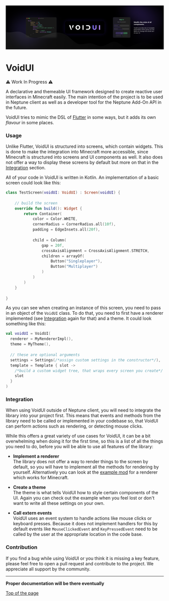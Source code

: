 ![banner](readme/banner.png)

# VoidUI
⚠️ Work In Progress ⚠️

A declarative and themeable UI framework designed to create reactive user interfaces
in Minecraft easily. The main intention of the project is to be used in Neptune client
as well as a developer tool for the Neptune Add-On API in the future.

VoidUI tries to mimic the DSL of [Flutter](https://flutter.dev/) in some ways, but
it adds its own _flavour_ in some places.

### Usage
Unlike Flutter, VoidUI is structured into screens, which contain widgets. This is
done to make the integration into Minecraft more accessible, since Minecraft is
structured into screens and UI components as well. It also does not offer a way
to display these screens by default but more on that in the
[Integration](#integration) section.

All of your code in VoidUI is written in Kotlin. An implementation of a basic
screen could look like this:
```kotlin
class TestScreen(voidUI: VoidUI) : Screen(voidUI) {

    // build the screen
    override fun build(): Widget {
        return Container(
            color = Color.WHITE,
            cornerRadius = CornerRadius.all(10f),
            padding = EdgeInsets.all(20f),

            child = Column(
                gap = 20f,
                crossAxisAlignment = CrossAxisAlignment.STRETCH,
                children = arrayOf(
                    Button("Singleplayer"),
                    Button("Multiplayer")
                )
            )
        )
    }

}
```

As you can see when creating an instance of this screen, you need to pass in an object
of the ``VoidUI`` class. To do that, you need to first have a renderer implemented
(see [Integration](#integration) again for that) and a theme. It could look something
like this:
```kotlin
val voidUI = VoidUI(
  renderer = MyRendererImpl(),
  theme = MyTheme(),
  
  // these are optional arguments
  settings = Settings(/*assign custom settings in the constructor*/),
  template = Template { slot ->
    /*build a custom widget tree, that wraps every screen you create*/
    slot
  }
)
```

### Integration
When using VoidUI outside of Neptune client, you will need to integrate the library
into your project first. This means that events and methods from the library need
to be called or implemented in your codebase so, that VoidUI can perform actions
such as rendering, or detecting mouse clicks.

While this offers a great variety of use cases for VoidUI, it can be a bit
overwhelming when doing it for the first time, so this is a list of all the things
you need to do, before you will be able to use all features of the library:

- **Implement a renderer**\
  The library does not offer a way to render things to the screen by default,
  so you will have to implement all the methods for rendering by yourself.
  Alternatively you can look at the [example mod]() for a renderer which works for Minecraft.

- **Create a theme**\
  The theme is what tells VoidUI how to style certain components of the UI.
  Again you can check out the example when you feel lost or don't want to write all
  these settings on your own.

- **Call extern events**\
  VoidUI uses an event system to handle actions like mouse clicks or keyboard presses.
  Because it does not implement handlers for this by default events like
  ``MouseClickedEvent`` and ``KeyPressedEvent`` need to be called by the user at
  the appropriate location in the code base.

### Contribution
If you find a bug while using VoidUI or you think it is missing a key feature,
please feel free to open a pull request and contribute to the project. We
appreciate all support by the community.

---
**Proper documentation will be there eventually**

[Top of the page](https://github.com/NeptuneMC/void-ui)
